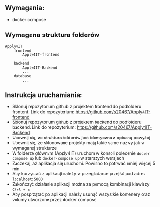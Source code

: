 ## Wymagania:
- docker compose

## Wymagana struktura folderów
```
Apply4IT
    frontend
        Apply4IT-frontend
        ...
    backend
        Apply4IT-Backend
        ...
    database
        ...
```

## Instrukcja uruchamiania:
- Sklonuj repozytorium github z projektem frontend do podfolderu frontent. Link do repozytorium: https://github.com/s20467/Apply4IT-frontend
- Sklonuj repozytorium github z projektem backend do podfolderu backend. Link do repozytorium: https://github.com/s20467/Apply4IT-Backend
- Upewnij się, że struktura folderów jest identyczna z opisaną powyżej
- Upewnij się, że sklonowane projekty mają takie same nazwy jak w wymaganej strukturze
- W folderze głównym (Apply4IT) uruchom w konsoli polecenie ```docker compose up``` lub ```docker-compose up``` w starszych wersjach
- Zaczekaj, aż aplikacja się uruchomi. Powinno to potrwać mniej więcej 5 min
- Aby korzystać z aplikacji należy w przeglądarce przejść pod adres ```localhost:5000```
- Zakończyć działanie aplikacji można za pomocą kombinacji klawiszy ```Ctrl + c``` 
- Aby posprzątać po aplikacji należy usunąć wszystkie kontenery oraz volumy utworzone przez docker compose